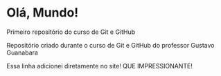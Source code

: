 # Olá, Mundo!
 Primeiro repositório do curso de Git e GitHub

 Repositório criado durante o curso de Git e GitHub do professor Gustavo Guanabara
 
 Essa linha adicionei diretamente no site! QUE IMPRESSIONANTE!
